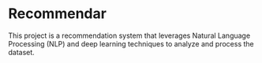 # Recommendar
This project is a recommendation system that leverages Natural Language Processing (NLP) and deep learning techniques to analyze and process the dataset.
